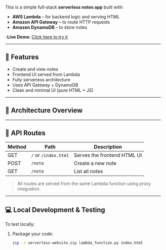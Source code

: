 This is a simple full-stack **serverless notes app** built with:

- **AWS Lambda** – for backend logic and serving HTML
- **Amazon API Gateway** – to route HTTP requests
- **Amazon DynamoDB** – to store notes

-**Live Demo**: [Click here to try it](https://zhvqyenpqh.execute-api.ap-south-2.amazonaws.com/dev/index.html)

---

## 🚀 Features

- Create and view notes
- Frontend UI served from Lambda
- Fully serverless architecture
- Uses API Gateway + DynamoDB
- Clean and minimal UI (pure HTML + JS)

---

## 🧠 Architecture Overview

---

## 🔧 API Routes

| Method | Path            | Description              |
|--------|------------------|--------------------------|
| GET    | `/` or `/index.html` | Serves the frontend HTML UI |
| POST   | `/note`         | Create a new note        |
| GET    | `/note`         | List all notes           |

> All routes are served from the same Lambda function using proxy integration.

---

## 💻 Local Development & Testing

To test locally:

1. Package your code:
   ```bash
   zip -r serverless-website.zip lambda_function.py index.html


